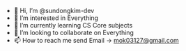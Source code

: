 - 👋 Hi, I’m @sundongkim-dev
- 👀 I’m interested in Everything
- 🌱 I’m currently learning CS Core subjects
- 💞️ I’m looking to collaborate on Everything
- 📫 How to reach me send Email -> mok03127@gmail.com

<!---
sundongkim-dev/sundongkim-dev is a ✨ special ✨ repository because its `README.md` (this file) appears on your GitHub profile.
You can click the Preview link to take a look at your changes.
--->
